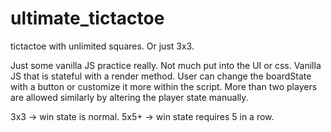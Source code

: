 # ultimate_tictactoe
tictactoe with unlimited squares. Or just 3x3.

Just some vanilla JS practice really. Not much put into the UI or css. Vanilla JS that is stateful with a render method.
User can change the boardState with a button or customize it more within the script. More than two players are allowed similarly by altering the player state manually.

3x3 -> win state is normal.
5x5+ -> win state requires 5 in a row.
